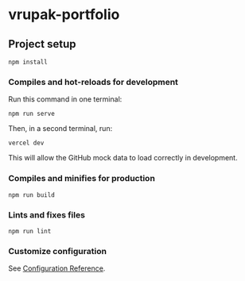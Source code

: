 # vrupak-portfolio

## Project setup
```
npm install
```

### Compiles and hot-reloads for development

Run this command in one terminal:
```
npm run serve
```

Then, in a second terminal, run:
```
vercel dev
```
This will allow the GitHub mock data to load correctly in development.

### Compiles and minifies for production
```
npm run build
```

### Lints and fixes files
```
npm run lint
```

### Customize configuration
See [Configuration Reference](https://cli.vuejs.org/config/).
